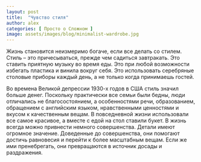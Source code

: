 ```yaml
---
layout: post
title:  "Чувство стиля"
author: alex
categories: [ Просто о Сложном ]
image: assets/images/blog/minimalist-wardrobe.jpg
---
```


Жизнь становится неизмеримо богаче, если все делать со стилем. Стиль – это причесываться, прежде чем садиться завтракать. Это ставить приятную музыку во время еды. Это при любой возможности избегать пластика и винила вокруг себя. Это использовать серебряные столовые приборы каждый день, а не только когда принимаешь гостей.

Во времена Великой депрессии 1930-х годов в США стиль значил больше денег. Поскольку практически все семьи были бедны, люди отличались не благосостоянием, а особенностями речи, образованием, обращением с английским языком, нравственными ценностями и вкусом к качественным вещам. В повседневной жизни использовали все самое красивое, а вместе с едой на стол ставили букет. В жизнь всегда можно привнести немного совершенства. Детали имеют огромное значение. Доведенные до совершенства, они помогают достичь равновесия и перейти к более масштабным вещам. Если же ими пренебрегать, они превращаются в источник досады и раздражения.
